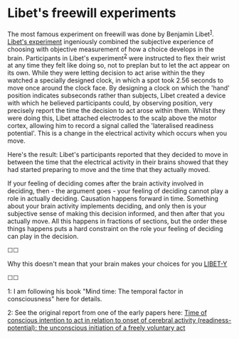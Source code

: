 # Libet's freewill experiments

The most famous experiment on freewill was done by Benjamin Libet<sup>[1](#footnote1)</sup>. [Libet's experiment](http://en.wikipedia.org/wiki/Benjamin_Libet "Described in more detail here") ingeniously combined the subjective experience of choosing with objective measurement of how a choice develops in the brain. Participants in Libet's experiment<sup>[2](#footnote2)</sup> were instructed to flex their wrist at any time they felt like doing so, not to preplan but to let the act appear on its own. While they were letting decision to act arise within the they watched a specially designed clock, in which a spot took 2.56 seconds to move once around the clock face. By designing a clock on which the 'hand' position indicates subseconds rather than subjects, Libet created a device with which he believed participants could, by observing position, very precisely report the time the decision to act arose within them. Whilst they were doing this, Libet attached electrodes to the scalp above the motor cortex, allowing him to record a signal called the 'lateralised readiness potential'. This is a change in the electrical activity which occurs when you move.

Here's the result: Libet's participants reported that they decided to move in between the time that the electrical activity in their brains showed that they had started preparing to move and the time that they actually moved. 

If your feeling of deciding comes after the brain activity involved in deciding, then - the argument goes - your feeling of deciding cannot play a role in actually deciding. Causation happens forward in time. Something about your brain activity implements deciding, and only then is your subjective sense of making this decision informed, and then after that you actually move. All this happens in fractions of sections, but the order these things happens puts a hard constraint on the role your feeling of deciding can play in the decision.

&#9744;&#9744;

Why this doesn't mean that your brain makes your choices for you [LIBET-Y](https://twitter.com/intent/tweet?text=@ChoiceEngine%20LIBET-Y)

&#9744;&#9744;

<a name="footnote1">1</a>: I am following his book "Mind time: The temporal factor in consciousness" here for details. 

<a name="footnote2">2</a>: See the original report from one of the early papers here: [Time of conscious intention to act in relation to onset of cerebral activity (readiness-potential): the unconscious initiation of a freely voluntary act 
](https://academic.oup.com/brain/article-abstract/106/3/623/271932)

